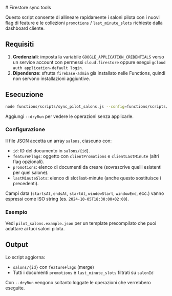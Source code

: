 \# Firestore sync tools

Questo script consente di allineare rapidamente i saloni pilota con i nuovi flag di feature e le collezioni `promotions` / `last_minute_slots` richieste dalla dashboard cliente.

## Requisiti

1. **Credenziali**: imposta la variabile `GOOGLE_APPLICATION_CREDENTIALS` verso un service account con permessi `cloud.firestore` oppure esegui `gcloud auth application-default login`.
2. **Dipendenze**: sfrutta `firebase-admin` già installato nelle Functions, quindi non servono installazioni aggiuntive.

## Esecuzione

```bash
node functions/scripts/sync_pilot_salons.js --config=functions/scripts/pilot_salons.example.json
```

Aggiungi `--dryRun` per vedere le operazioni senza applicarle.

### Configurazione

Il file JSON accetta un array `salons`, ciascuno con:

- `id`: ID del documento in `salons/{id}`.
- `featureFlags`: oggetto con `clientPromotions` e `clientLastMinute` (altri flag opzionali).
- `promotions`: elenco di documenti da creare (sovrascrive quelli esistenti per quel salone).
- `lastMinuteSlots`: elenco di slot last-minute (anche questo sostituisce i precedenti).

Campi data (`startsAt`, `endsAt`, `startAt`, `windowStart`, `windowEnd`, ecc.) vanno espressi come ISO string (es. `2024-10-05T18:30:00+02:00`).

### Esempio

Vedi `pilot_salons.example.json` per un template precompilato che puoi adattare ai tuoi saloni pilota.

## Output

Lo script aggiorna:

- `salons/{id}` con `featureFlags` (merge)
- Tutti i documenti `promotions` e `last_minute_slots` filtrati su `salonId`

Con `--dryRun` vengono soltanto loggate le operazioni che verrebbero eseguite.
